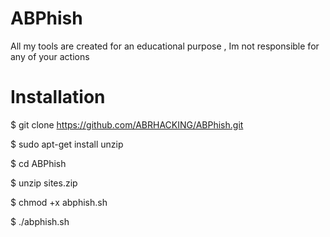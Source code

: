 # ABPhish
All my tools are created for an educational purpose , Im not responsible for any of your actions


# Installation
$ git clone https://github.com/ABRHACKING/ABPhish.git

$ sudo apt-get install unzip

$ cd ABPhish

$ unzip sites.zip

$ chmod +x abphish.sh

$ ./abphish.sh

